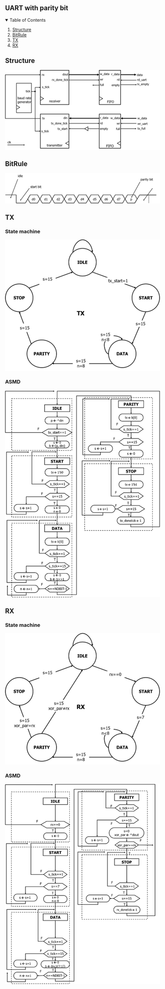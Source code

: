 ## UART with parity bit



<!-- TABLE OF CONTENTS -->
<details open="open">
  <summary>Table of Contents</summary>
   <ol>
    <li><a href="#Structure">Structure</a></li>
    <li><a href="#BitRule">BitRule</a></li>
    <li><a href="#TX">TX</a></li>
    <li><a href="#RX">RX</a></li>
  </ol>
</details>

## Structure
![Structure](img/structure.png)

## BitRule

![Structure](img/bit_rule.png)

## TX
### State machine
![Structure](img/TX_state_machine.png)
### ASMD
![Structure](img/TX.png)

## RX
### State machine
![Structure](img/RX_state_machine.png)
### ASMD
![Structure](img/RX.png)
